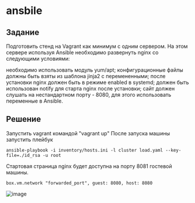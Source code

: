 # ansbile

## Задание 

Подготовить стенд на Vagrant как минимум с одним сервером. На этом сервере используя Ansible необходимо развернуть nginx со следующими условиями:

необходимо использовать модуль yum/apt;
конфигурационные файлы должны быть взяты из шаблона jinja2 с перемененными;
после установки nginx должен быть в режиме enabled в systemd;
должен быть использован notify для старта nginx после установки;
сайт должен слушать на нестандартном порту - 8080, для этого использовать переменные в Ansible.

## Решение 

Запустить vagrant командой "vagrant up"
После запуска машины запустить плейбук 
```
ansible-playbook -i inventory/hosts.ini -l cluster load.yaml --key-file=./id_rsa -u root
```

Стартовая страница nginx будет доступна на порту 8081 гостевой машины. 
```
box.vm.network "forwarded_port", guest: 8080, host: 8080
```


![image](https://user-images.githubusercontent.com/98832702/165351621-6fcba5f7-23e5-417d-b1b6-a396b1c9f76a.png)


